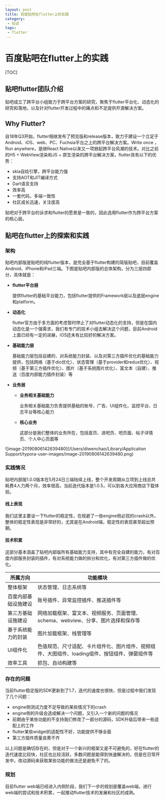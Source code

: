 ```yaml
---
layout: post
title: 百度贴吧在flutter上的实践
category: 
 - 综述
tags:
 - flutter
---
```


# 百度贴吧在flutter上的实践

[TOC]

## 贴吧flutter团队介绍

贴吧成立了跨平台小组致力于跨平台方案的研究，聚焦于flutter平台化、动态化的研究和落地，以及针对flutter开发过程中的痛点和不足提供开源解决方案。

## Why Flutter?

自18年Q3开始，flutter相继发布了预览版和release版本，致力于建设一个立足于Android、iOS、web、PC、Fuchsia平台之上的跨平台解决方案。Write once ，Run anywhere，是继React Native以来又一项掀起跨平台风潮的技术。对比之前的H5 + WebView渲染和JS + 原生渲染的跨平台解决方案，flutter具有以下的优势：

* skia自绘引擎，跨平台能力强
* 支持AOT和JIT编译方式
* Dart语言支持
* 效率高
* 一套代码，多端一致性
* 社区成长迅速，关注度高

贴吧对于跨平台的诉求和flutter的愿景是一致的，因此选用flutter作为跨平台方案的核心层。

## 贴吧在flutter上的探索和实践

### 架构

贴吧内部版是贴吧的纯flutter版本，是完全基于flutter构建的简版贴吧，目前覆盖Android、iPhone和iPad三端。下图是贴吧内部版的总体架构，分为三层四部分，具体就是：

* **flutter平台层**

  提供flutter的基础平台能力，包括flutter提供的Framework层以及底层engine和platform。

* **动态化**

  flutter官方由于多方面的考虑暂时停止了对flutter动态化的支持，但是在国内动态化是一个强需求，我们有专门的技术小组去解决这个问题，目前Android上面已经有一定的进展，iOS还未有比较好的解决方案。

* **基础能力层**

  基础能力层包括自建的、对系统能力封装、以及对第三方插件优化的基础能力提供，包括网络（基于dio优化）、状态管理（基于provider和redux优化）、视频（基于第三方插件优化）、图片（基于系统图片优化）、富文本（自建）、推送（百度内部能力插件封装）等

* **业务层**

  * **业务相关基础能力**

    业务相关基础能力负责提供基础的账号、广告、UI组件化、监控平台、日志平台等核心能力

  * **核心业务**

    这部分是我们整体的业务所在，包括首页、进吧页、吧页面、帖子详情页、个人中心页面等


![image-20190806142639480](/Users/diwenchao/Library/Application Support/typora-user-images/image-20190806142639480.png)

### 实践情况

贴吧内部版1.0.0版本在5月24日三端陆续上线，整个开发周期从立项到上线总共耗费4人力两个月，效率很高，当前迭代版本是1.0.5，可以到各大应用商店下载体验。

#### 线上表现

我们这里主要谈一下flutter的稳定性，在规避了一些engine侧必现的crash以外，整体的稳定性表现是非常好的，尤其是在Android端，稳定性的表现甚至超出预期。

#### 技术积累

这部分基本涵盖了贴吧内部版所有基础能力支持，其中有完全自建的能力，有对百度内部服务封装的插件，有对系统能力做的拆分和优化，有对第三方插件做的优化。

| 所属方向| 功能模块 |
| - | - |
| 整体框架| 状态管理、日志系统等 |
| 百度内部基础设施建设  | 账号插件、异常监控插件、推送插件等 |
| 第三方基础设施建设 | 网络加载框架、富文本、视频服务、页面管理、schema、webview、分享、图片选择和保存等 |
| 基于系统能力的封装 | 图片加载框架、栈管理等   |
| UI组件化| 色值规范、尺寸适配、卡片组件化、图片组件、视频组件、大图组件、loading组件、按钮组件、弹窗组件等 |
| 效率工具 | 抓包、自动构建等 |

### 存在的问题

当前flutter稳定版的SDK更新到了1.7，迭代的速度也很快，但是过程中我们发现了几个问题：

- engine侧测试力度不足导致的某些情况下的crash
- engine侧的升级会造成解决一个问题，又引入一个新的问题的情况
- 前期由于某些功能的不支持我们修改了一部分的源码，SDK升级后带来一些适配上的工作
- flutter某些widget的适配性不好，功能提供不够全面
- 第三方插件质量良莠不齐

以上问题是确切存在的，但是对于一个新兴的框架又是不可避免的，好在flutter的迭代速度比较快，社区也比较活跃，多数问题是能得到快速解决的，但是在日常开发中，改动源码来获取某些功能的做法还是避免不了的。

### 规划

目前flutter web端已经进入内侧阶段，我们下一步的规划是覆盖web端，进行web端的尝试和技术积累，一起推动flutter技术的发展和社区的成熟。